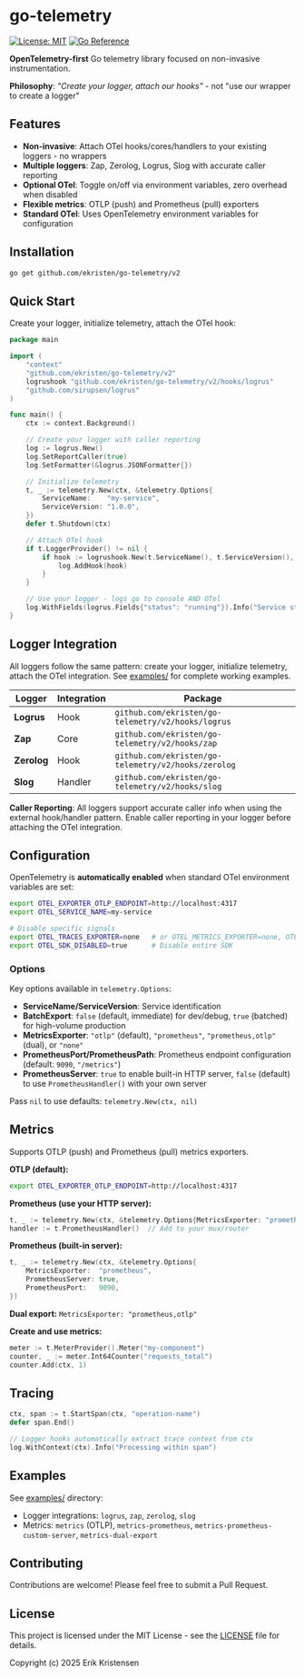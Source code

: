 # go-telemetry

[![License: MIT](https://img.shields.io/badge/License-MIT-yellow.svg)](https://opensource.org/licenses/MIT)
[![Go Reference](https://pkg.go.dev/badge/github.com/ekristen/go-telemetry/v2.svg)](https://pkg.go.dev/github.com/ekristen/go-telemetry/v2)

**OpenTelemetry-first** Go telemetry library focused on non-invasive instrumentation.

**Philosophy**: *"Create your logger, attach our hooks"* - not "use our wrapper to create a logger"

## Features

- **Non-invasive**: Attach OTel hooks/cores/handlers to your existing loggers - no wrappers
- **Multiple loggers**: Zap, Zerolog, Logrus, Slog with accurate caller reporting
- **Optional OTel**: Toggle on/off via environment variables, zero overhead when disabled
- **Flexible metrics**: OTLP (push) and Prometheus (pull) exporters
- **Standard OTel**: Uses OpenTelemetry environment variables for configuration

## Installation

```bash
go get github.com/ekristen/go-telemetry/v2
```

## Quick Start

Create your logger, initialize telemetry, attach the OTel hook:

```go
package main

import (
    "context"
    "github.com/ekristen/go-telemetry/v2"
    logrushook "github.com/ekristen/go-telemetry/v2/hooks/logrus"
    "github.com/sirupsen/logrus"
)

func main() {
    ctx := context.Background()

    // Create your logger with caller reporting
    log := logrus.New()
    log.SetReportCaller(true)
    log.SetFormatter(&logrus.JSONFormatter{})

    // Initialize telemetry
    t, _ := telemetry.New(ctx, &telemetry.Options{
        ServiceName:    "my-service",
        ServiceVersion: "1.0.0",
    })
    defer t.Shutdown(ctx)

    // Attach OTel hook
    if t.LoggerProvider() != nil {
        if hook := logrushook.New(t.ServiceName(), t.ServiceVersion(), t.LoggerProvider()); hook != nil {
            log.AddHook(hook)
        }
    }

    // Use your logger - logs go to console AND OTel
    log.WithFields(logrus.Fields{"status": "running"}).Info("Service started")
}
```

## Logger Integration

All loggers follow the same pattern: create your logger, initialize telemetry, attach the OTel integration. See [examples/](./examples/) for complete working examples.

| Logger | Integration | Package |
|--------|-------------|---------|
| **Logrus** | Hook | `github.com/ekristen/go-telemetry/v2/hooks/logrus` |
| **Zap** | Core | `github.com/ekristen/go-telemetry/v2/hooks/zap` |
| **Zerolog** | Hook | `github.com/ekristen/go-telemetry/v2/hooks/zerolog` |
| **Slog** | Handler | `github.com/ekristen/go-telemetry/v2/hooks/slog` |

**Caller Reporting**: All loggers support accurate caller info when using the external hook/handler pattern. Enable caller reporting in your logger before attaching the OTel integration.

## Configuration

OpenTelemetry is **automatically enabled** when standard OTel environment variables are set:

```bash
export OTEL_EXPORTER_OTLP_ENDPOINT=http://localhost:4317
export OTEL_SERVICE_NAME=my-service

# Disable specific signals
export OTEL_TRACES_EXPORTER=none   # or OTEL_METRICS_EXPORTER=none, OTEL_LOGS_EXPORTER=none
export OTEL_SDK_DISABLED=true      # Disable entire SDK
```

### Options

Key options available in `telemetry.Options`:

- **ServiceName/ServiceVersion**: Service identification
- **BatchExport**: `false` (default, immediate) for dev/debug, `true` (batched) for high-volume production
- **MetricsExporter**: `"otlp"` (default), `"prometheus"`, `"prometheus,otlp"` (dual), or `"none"`
- **PrometheusPort/PrometheusPath**: Prometheus endpoint configuration (default: `9090`, `"/metrics"`)
- **PrometheusServer**: `true` to enable built-in HTTP server, `false` (default) to use `PrometheusHandler()` with your own server

Pass `nil` to use defaults: `telemetry.New(ctx, nil)`

## Metrics

Supports OTLP (push) and Prometheus (pull) metrics exporters.

**OTLP (default):**
```bash
export OTEL_EXPORTER_OTLP_ENDPOINT=http://localhost:4317
```

**Prometheus (use your HTTP server):**
```go
t, _ := telemetry.New(ctx, &telemetry.Options{MetricsExporter: "prometheus"})
handler := t.PrometheusHandler()  // Add to your mux/router
```

**Prometheus (built-in server):**
```go
t, _ := telemetry.New(ctx, &telemetry.Options{
    MetricsExporter:  "prometheus",
    PrometheusServer: true,
    PrometheusPort:   9090,
})
```

**Dual export:** `MetricsExporter: "prometheus,otlp"`

**Create and use metrics:**
```go
meter := t.MeterProvider().Meter("my-component")
counter, _ := meter.Int64Counter("requests_total")
counter.Add(ctx, 1)
```

## Tracing

```go
ctx, span := t.StartSpan(ctx, "operation-name")
defer span.End()

// Logger hooks automatically extract trace context from ctx
log.WithContext(ctx).Info("Processing within span")
```


## Examples

See [examples/](./examples/) directory:
- Logger integrations: `logrus`, `zap`, `zerolog`, `slog`
- Metrics: `metrics` (OTLP), `metrics-prometheus`, `metrics-prometheus-custom-server`, `metrics-dual-export`


## Contributing

Contributions are welcome! Please feel free to submit a Pull Request.

## License

This project is licensed under the MIT License - see the [LICENSE](LICENSE) file for details.

Copyright (c) 2025 Erik Kristensen
